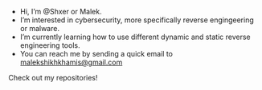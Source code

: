 - Hi, I’m @Shxer or Malek.
- I’m interested in cybersecurity, more specifically reverse engingeering or malware.
- I’m currently learning how to use different dynamic and static reverse engineering tools.
- You can reach me by sending a quick email to malekshikhkhamis@gmail.com
  
Check out my repositories!

